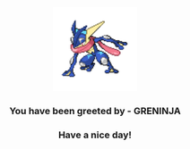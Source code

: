 <p align="center">
            <img src="https://raw.githubusercontent.com/PokeAPI/sprites/master/sprites/pokemon/658.png" width="150" height="150">
          </p>
          <h3 align="center">You have been greeted by - <b>GRENINJA</b></h3>
          <h3 align="center">Have a nice day!</h3>
